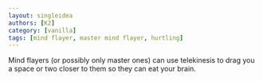 ```yaml
---
layout: singleidea
authors: [K2]
category: [vanilla]
tags: [mind flayer, master mind flayer, hurtling]
---
```

Mind flayers (or possibly only master ones) can use telekinesis to drag you a
space or two closer to them so they can eat your brain.
